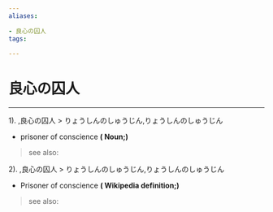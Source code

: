 ```yaml
---
aliases:
    
- 良心の囚人
tags:
    
---
```


# 良心の囚人
---
1).
,良心の囚人 > りょうしんのしゅうじん,りょうしんのしゅうじん

- prisoner of conscience
**( Noun;)**
> see also: 
            
2).
,良心の囚人 > りょうしんのしゅうじん,りょうしんのしゅうじん

- Prisoner of conscience
**( Wikipedia definition;)**
> see also: 
            